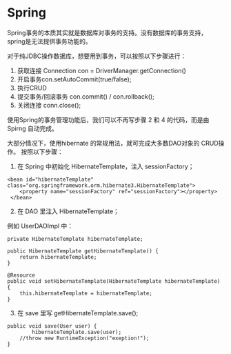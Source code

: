 # Spring  

Spring事务的本质其实就是数据库对事务的支持。没有数据库的事务支持，spring是无法提供事务功能的。

对于纯JDBC操作数据库，想要用到事务，可以按照以下步骤进行：

1. 获取连接 Connection con = DriverManager.getConnection()
2. 开启事务con.setAutoCommit(true/false);
3. 执行CRUD
4. 提交事务/回滚事务 con.commit() / con.rollback();
5. 关闭连接 conn.close();

使用Spring的事务管理功能后，我们可以不再写步骤 2 和 4 的代码，而是由Spirng 自动完成。

大部分情况下，使用hibernate 的常规用法，就可完成大多数DAO对象的 CRUD操作。
按照以下步骤：

1. 在 Spring 中初始化 HibernateTemplate，注入 sessionFactory；

```
<bean id="hibernateTemplate" class="org.springframework.orm.hibernate3.HibernateTemplate">
	<property name="sessionFactory" ref="sessionFactory"></property>
 </bean>
```

2. 在 DAO 里注入 HibernateTemplate；

例如 UserDAOImpl 中：

```
private HibernateTemplate hibernateTemplate;

public HibernateTemplate getHibernateTemplate() {
	return hibernateTemplate;
}

@Resource
public void setHibernateTemplate(HibernateTemplate hibernateTemplate) {
	this.hibernateTemplate = hibernateTemplate;
}
```

3. 在 save 里写 getHibernateTemplate.save();

```
public void save(User user) {		
		hibernateTemplate.save(user);			
	//throw new RuntimeException("exeption!");
}
```
